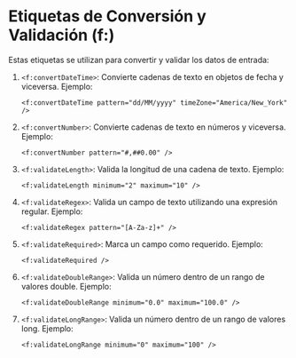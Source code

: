 # Etiquetas de Conversión y Validación (f:)

Estas etiquetas se utilizan para convertir y validar los datos de entrada:

1. `<f:convertDateTime>`: Convierte cadenas de texto en objetos de fecha y viceversa. Ejemplo:

    ```xhtml
    <f:convertDateTime pattern="dd/MM/yyyy" timeZone="America/New_York" />
    ```

2. `<f:convertNumber>`: Convierte cadenas de texto en números y viceversa. Ejemplo:

    ```xhtml
    <f:convertNumber pattern="#,##0.00" />
    ```

3. `<f:validateLength>`: Valida la longitud de una cadena de texto. Ejemplo:

    ```xhtml
    <f:validateLength minimum="2" maximum="10" />
    ```

4. `<f:validateRegex>`: Valida un campo de texto utilizando una expresión regular. Ejemplo:

    ```xhtml
    <f:validateRegex pattern="[A-Za-z]+" />
    ```

6. `<f:validateRequired>`: Marca un campo como requerido. Ejemplo:

    ```xhtml
    <f:validateRequired />
    ```

7. `<f:validateDoubleRange>`: Valida un número dentro de un rango de valores double. Ejemplo:

    ```xhtml
    <f:validateDoubleRange minimum="0.0" maximum="100.0" />
    ```

8. `<f:validateLongRange>`: Valida un número dentro de un rango de valores long. Ejemplo:

    ```xhtml
    <f:validateLongRange minimum="0" maximum="100" />
    ```